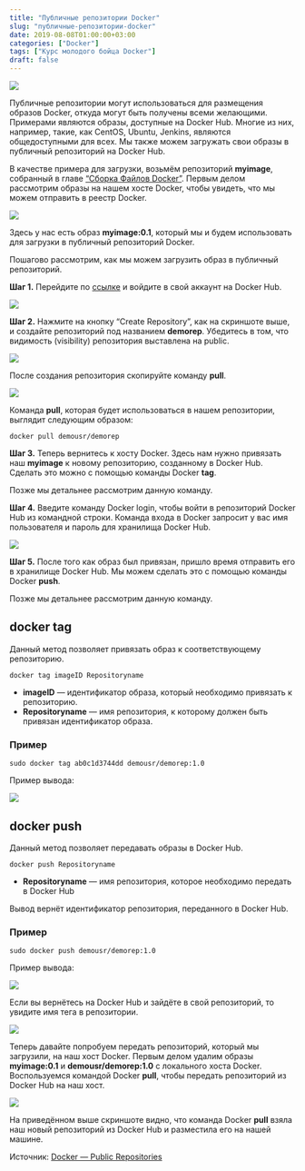 ```yaml
---
title: "Публичные репозитории Docker"
slug: "публичные-репозитории-docker"
date: 2019-08-08T01:00:00+03:00
categories: ["Docker"]
tags: ["Курс молодого бойца Docker"]
draft: false
---
```


![](/posts/публичные-репозитории-docker/docker13.jpg)

Публичные репозитории могут использоваться для размещения образов Docker, откуда могут быть получены всеми желающими.
Примерами являются образы, доступные на Docker Hub. Многие из них, например, такие, как CentOS, Ubuntu, Jenkins, являются
общедоступными для всех. Мы также можем загружать свои образы в публичный репозиторий на Docker Hub.

В качестве примера для загрузки, возьмём репозиторий **myimage**, собранный в главе [“Сборка Файлов Docker”](https://itdoxy.com/сборка-файлов-docker/).
Первым делом рассмотрим образы на нашем хосте Docker, чтобы увидеть, что мы можем отправить в реестр Docker.

![](https://i.imgur.com/U4cwWL8.jpg)

Здесь у нас есть образ **myimage:0.1**, который мы и будем использовать для загрузки в публичный репозиторий Docker.

Пошагово рассмотрим, как мы можем загрузить образ в публичный репозиторий.

**Шаг 1.** Перейдите по [ссылке](https://hub.docker.com/) и войдите в свой аккаунт на Docker Hub.

![](https://i.imgur.com/SabufGH.jpg)

**Шаг 2.** Нажмите на кнопку “Create Repository”, как на скриншоте выше, и создайте репозиторий под названием **demorep**.
Убедитесь в том, что видимость (visibility) репозитория выставлена на public.

![](https://i.imgur.com/HeRJ9KI.jpg)

После создания репозитория скопируйте команду **pull**.

![](https://i.imgur.com/Z54Lzka.jpg)

Команда **pull**, которая будет использоваться в нашем репозитории, выглядит следующим образом:

```
docker pull demousr/demorep
```

**Шаг 3.** Теперь вернитесь к хосту Docker. Здесь нам нужно привязать наш **myimage** к новому репозиторию, созданному
в Docker Hub. Сделать это можно с помощью команды Docker **tag**.

Позже мы детальнее рассмотрим данную команду.

**Шаг 4.** Введите команду Docker login, чтобы войти в репозиторий Docker Hub из командной строки. Команда входа в Docker
запросит у вас имя пользователя и пароль для хранилища Docker Hub.

![](https://i.imgur.com/YJK55HR.jpg)

**Шаг 5.** После того как образ был привязан, пришло время отправить его в хранилище Docker Hub. Мы можем сделать это
с помощью команды Docker **push**.

Позже мы детальнее рассмотрим данную команду.

## docker tag

Данный метод позволяет привязать образ к соответствующему репозиторию.

```
docker tag imageID Repositoryname
```

- **imageID** — идентификатор образа, который необходимо привязать к репозиторию.
- **Repositoryname** — имя репозитория, к которому должен быть привязан идентификатор образа.

### Пример

```
sudo docker tag ab0c1d3744dd demousr/demorep:1.0
```

Пример вывода:

![](https://i.imgur.com/HNwS3sB.jpg)

## docker push

Данный метод позволяет передавать образы в Docker Hub.

```
docker push Repositoryname
```

- **Repositoryname** — имя репозитория, которое необходимо передать в Docker Hub

Вывод вернёт идентификатор репозитория, переданного в Docker Hub.

### Пример

```
sudo docker push demousr/demorep:1.0
```

Пример вывода:

![](https://i.imgur.com/0fYyya8.jpg)

Если вы вернётесь на Docker Hub и зайдёте в свой репозиторий, то увидите имя тега в репозитории.

![](https://i.imgur.com/XMl5mNb.jpg)

Теперь давайте попробуем передать репозиторий, который мы загрузили, на наш хост Docker. Первым делом удалим образы
**myimage:0.1** и **demousr/demorep:1.0** с локального хоста Docker. Воспользуемся командой Docker **pull**, чтобы
передать репозиторий из Docker Hub на наш хост.

![](https://i.imgur.com/CeeHgcZ.jpg)

На приведённом выше скриншоте видно, что команда Docker **pull** взяла наш новый репозиторий из Docker Hub и разместила
его на нашей машине.

Источник: [Docker — Public Repositories](https://www.tutorialspoint.com/docker/docker_public_repositories.htm)
